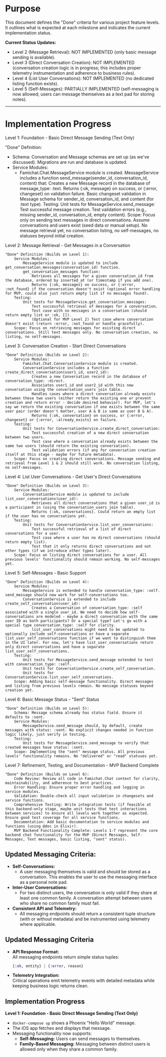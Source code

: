 # Purpose
This document defines the "Done" criteria for various project feature levels. It outlines what is expected at each milestone and indicates the current implementation status.

**Current Status Updates:**
- Level 2 (Message Retrieval): NOT IMPLEMENTED (only basic message sending is available).
- Level 3 (Direct Conversation Creation): NOT IMPLEMENTED (conversation creation logic is in progress; this includes proper telemetry instrumentation and adherence to business rules).
- Level 4 (List User Conversations): NOT IMPLEMENTED (no dedicated listing function exists).
- Level 5 (Self-Messages): PARTIALLY IMPLEMENTED (self-messaging is now allowed; users can message themselves as a text pad for storing notes).

---

# Implementation Progress

Level 1: Foundation - Basic Direct Message Sending (Text Only)

"Done" Definition:
* Schema: Conversation and Message schemas are set up (as we've discussed). Migrations are run and database is updated.
*  Service Modules:
    * Famichat.Chat.MessageService module is created.
        MessageService includes a function send_message(sender_id, conversation_id, content) that:
            Creates a new Message record in the database of message_type: :text.
            Returns {:ok, message} on success, or {:error, changeset} on validation failure.
        Basic changeset validation in Message schema for sender_id, conversation_id, and content (for :text type).
    Testing:
        Unit tests for MessageService.send_message:
            Test successful message creation.
            Test validation errors (e.g., missing sender_id, conversation_id, empty content).
    Scope: Focus only on sending text messages in direct conversations. Assume conversations and users exist (seed data or manual setup). No message retrieval yet, no conversation listing, no self-messages, no statuses beyond initial creation.

Level 2: Message Retrieval - Get Messages in a Conversation

    "Done" Definition (Builds on Level 1):
        Service Modules:
            MessageService module is updated to include get_conversation_messages(conversation_id) function.
            get_conversation_messages function:
                Retrieves all messages for a given conversation_id from the database, ordered by inserted_at (or timestamp if you add one).
                Returns {:ok, messages} on success, or {:error, :not_found} if the conversation doesn't exist (optional error handling for MVP, could also just return empty list if no messages found).
        Testing:
            Unit tests for MessageService.get_conversation_messages:
                Test successful retrieval of messages for a conversation.
                Test case with no messages in a conversation (should return empty list or :ok, []).
                (Optional for MVP Level 2) Test case where conversation doesn't exist (return :error, :not_found or handle gracefully).
        Scope: Focus on retrieving messages for existing direct conversations. Still text messages only. No conversation creation, no listing, no self-messages.

Level 3: Conversation Creation - Start Direct Conversations

    "Done" Definition (Builds on Level 2):
        Service Modules:
            Famichat.Chat.ConversationService module is created.
            ConversationService includes a function create_direct_conversation(user1_id, user2_id):
                Creates a new Conversation record in the database of conversation_type: :direct.
                Associates user1_id and user2_id with this new conversation using the conversation_users join table.
                Handles cases where a direct conversation already exists between these two users (either return the existing one or prevent creation and return error - decide desired behavior). For MVP, let's say we return the existing conversation if one exists between the same user pair (order doesn't matter, user A & B is same as user B & A).
                Returns {:ok, conversation} on success, or {:error, changeset} or {:error, :already_exists} on failure.
        Testing:
            Unit tests for ConversationService.create_direct_conversation:
                Test successful creation of a new direct conversation between two users.
                Test case where a conversation already exists between the same two users (should return the existing conversation).
                Test validation errors (if any for conversation creation itself at this stage - maybe for future metadata).
        Scope: Focus on creating direct conversations. Message sending and retrieval from Level 1 & 2 should still work. No conversation listing, no self-messages.

Level 4: List User Conversations - Get User's Direct Conversations

    "Done" Definition (Builds on Level 3):
        Service Modules:
            ConversationService module is updated to include list_user_conversations(user_id):
                Retrieves all direct conversations that a given user_id is a participant in (using the conversation_users join table).
                Returns {:ok, conversations}. Could return an empty list if the user has no conversations yet.
        Testing:
            Unit tests for ConversationService.list_user_conversations:
                Test successful retrieval of a list of direct conversations for a user.
                Test case where a user has no direct conversations (should return empty list).
                Test that it only returns direct conversations and not other types (if we introduce other types later).
        Scope: Focus on listing direct conversations for a user. All previous levels' functionality should remain working. No self-messages yet.

Level 5: Self-Messages - Basic Support

    "Done" Definition (Builds on Level 4):
        Service Modules:
            MessageService is extended to handle conversation_type: :self. send_message should now work for self-conversations too.
            ConversationService is extended to include create_self_conversation(user_id):
                Creates a Conversation of conversation_type: :self associated with a single user_id. We need to decide how self-conversations are modeled - maybe a direct conversation with the same user ID as both participants? Or a special type? Let's go with a special type conversation_type: :self for clarity.
                list_user_conversations might need to be updated to optionally include self-conversations or have a separate list_user_self_conversations function if we want to distinguish them in the UI later. For now, let's have list_user_conversations return only direct conversations and have a separate list_user_self_conversations.
        Testing:
            Unit tests for MessageService.send_message extended to test with conversation_type: :self.
            Unit tests for ConversationService.create_self_conversation.
            Unit tests for ConversationService.list_user_self_conversations.
        Scope: Adding basic self-message functionality. Direct messages and listing from previous levels remain. No message statuses beyond creation yet.

Level 6: Basic Message Status - "Sent" Status

    "Done" Definition (Builds on Level 5):
        Schema: Message schema already has status field. Ensure it defaults to :sent.
        Service Modules:
            MessageService.send_message should, by default, create messages with status: :sent. No explicit changes needed in function logic likely, just verify in testing.
        Testing:
            Unit tests for MessageService.send_message to verify that created messages have status: :sent.
        Scope: Implementing the "sent" message status. All previous levels' functionality remains. No "delivered" or "read" statuses yet.

Level 7: Refinement, Testing, and Documentation - MVP Backend Complete

    "Done" Definition (Builds on Level 6):
        Code Review: Review all code in Famichat.Chat context for clarity, maintainability, and adherence to best practices.
        Error Handling: Ensure proper error handling and logging in service modules.
        Validation: Double-check all input validation in changesets and service functions.
        Comprehensive Testing: Write integration tests (if feasible at this backend-only stage, maybe unit tests that test interactions between services) to ensure all levels work together as expected. Ensure good test coverage for all service functions.
        Documentation: Add basic documentation to service modules and functions (using @doc in Elixir).
        MVP Backend Functionality Complete: Levels 1-7 represent the core backend chat functionality for the MVP (Direct Messages, Self-Messages, Text messages, basic listing, "sent" status).

## Updated Messaging Criteria:
- **Self-Conversations:**  
  - A user messaging themselves is valid and should be stored as a conversation. This enables the user to use the messaging interface as a personal note pad.
- **Inter-User Conversations:**  
  - For two distinct users, the conversation is only valid if they share at least one common family. A conversation attempt between users who share no common family must fail.
- **Consistent API and Telemetry:**  
  - All messaging endpoints should return a consistent tuple structure (with or without metadata) and be instrumented using telemetry where applicable.

## Updated Messaging Criteria

- **API Response Format:**  
  All messaging endpoints return simple status tuples:
  ```elixir
  {:ok, entity} | {:error, reason}
  ```
- **Telemetry Integration:**  
  Critical operations emit telemetry events with detailed metadata while keeping business logic returns clean.

## Implementation Progress

**Level 1: Foundation - Basic Direct Message Sending (Text Only)**  
- `docker-compose up` shows a Phoenix "Hello World" message.
- The iOS app fetches and displays that message.
- Messaging functionality now supports:
  - **Self-Messaging:** Users can send messages to themselves.
  - **Family-Based Messaging:** Messaging between distinct users is allowed only when they share a common family.